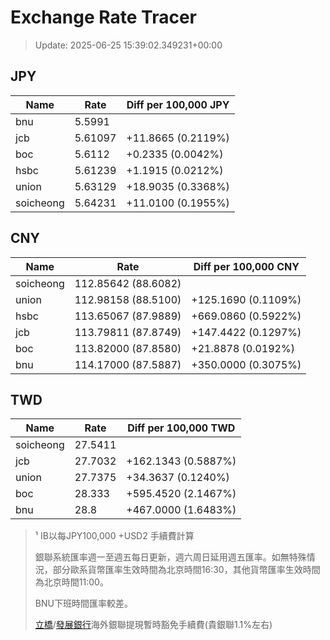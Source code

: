 # Exchange Rate Tracer

> Update: 2025-06-25 15:39:02.349231+00:00

## JPY

| Name      |    Rate | Diff per 100,000 JPY   |
|-----------|---------|------------------------|
| bnu       | 5.5991  |                        |
| jcb       | 5.61097 | +11.8665 (0.2119%)     |
| boc       | 5.6112  | +0.2335 (0.0042%)      |
| hsbc      | 5.61239 | +1.1915 (0.0212%)      |
| union     | 5.63129 | +18.9035 (0.3368%)     |
| soicheong | 5.64231 | +11.0100 (0.1955%)     |

## CNY

| Name      | Rate                | Diff per 100,000 CNY   |
|-----------|---------------------|------------------------|
| soicheong | 112.85642	(88.6082) |                        |
| union     | 112.98158	(88.5100) | +125.1690 (0.1109%)    |
| hsbc      | 113.65067	(87.9889) | +669.0860 (0.5922%)    |
| jcb       | 113.79811	(87.8749) | +147.4422 (0.1297%)    |
| boc       | 113.82000	(87.8580) | +21.8878 (0.0192%)     |
| bnu       | 114.17000	(87.5887) | +350.0000 (0.3075%)    |

## TWD

| Name      |    Rate | Diff per 100,000 TWD   |
|-----------|---------|------------------------|
| soicheong | 27.5411 |                        |
| jcb       | 27.7032 | +162.1343 (0.5887%)    |
| union     | 27.7375 | +34.3637 (0.1240%)     |
| boc       | 28.333  | +595.4520 (2.1467%)    |
| bnu       | 28.8    | +467.0000 (1.6483%)    |


> ¹ IB以每JPY100,000 +USD2 手續費計算
>
> 銀聯系統匯率週一至週五每日更新，週六周日延用週五匯率。如無特殊情況，部分歐系貨幣匯率生效時間為北京時間16:30，其他貨幣匯率生效時間為北京時間11:00。
>
> BNU下班時間匯率較差。
>
> [立橋](https://www.wlbank.com.mo/uploads/ueditor/file/20181211/1544536513900230.pdf)/[發展銀行](https://www.mdb.com.mo/Service_Charges_20230728.pdf)海外銀聯提現暫時豁免手續費(貴銀聯1.1%左右)

